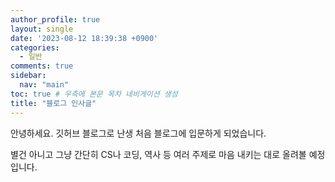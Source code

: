```yaml
---
author_profile: true
layout: single
date: '2023-08-12 18:39:38 +0900'
categories:
  - 일반
comments: true
sidebar:
  nav: "main"
toc: true # 우측에 본문 목차 네비게이션 생성
title: "블로그 인사글"
---
```

안녕하세요. 깃허브 블로그로 난생 처음 블로그에 입문하게 되었습니다.

별건 아니고 그냥 간단히 CS나 코딩, 역사 등 여러 주제로 마음 내키는 대로 올려볼 예정입니다. 
